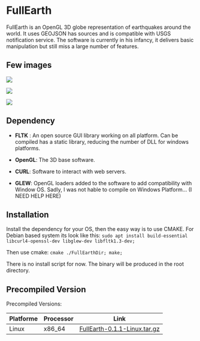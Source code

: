 # FullEarth
FullEarth is an OpenGL 3D globe representation of earthquakes around the world.
It uses GEOJSON has sources and is compatible with USGS notification service.
The software is currently in his infancy, it delivers basic manipulation but still miss a large number of features.
## Few images 
<img src="https://cdn.eintel.net/Images/Software/fe-one.png"></img>

<img src="https://cdn.eintel.net/Images/Software/fe-two.png"></img>

<img src="https://cdn.eintel.net/Images/Software/fe-dutch.png"></img>

## Dependency 

- **FLTK** : An open source GUI library working on all platform. 
         Can be compiled has a static library, reducing the number of DLL for windows platforms.

- **OpenGL**: The 3D base software.

- **CURL**: Software to interact with web servers.

- **GLEW**: OpenGL loaders added to the software to add compatibility with Window OS.
        Sadly, I was not hable to compile on Windows Platform... (I NEED HELP HERE)

## Installation
Install the dependency for your OS, then the easy way is to use CMAKE.
For Debian based system its look like this:
`sudo apt install build-essential libcurl4-openssl-dev libglew-dev libfltk1.3-dev;`

Then use cmake:
`cmake ./FullEarthDir; make;`

There is no install script for now. The binary will be produced in the root directory.

## Precompiled Version

Precompiled Versions:

|Platforme|Processor|Link|
|---------|---------|----|
| Linux   | x86_64  | <a href="https://cdn.eintel.net/Softwares/FullEarth-0.1.1-Linux.tar.gz"> FullEarth-0.1.1-Linux.tar.gz</a>
